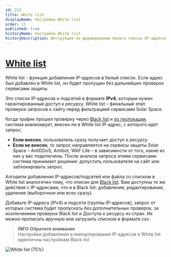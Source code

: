 ```yaml
---
id: 212
title: White list
displayName: Настройки White list
order: 11
published: true
historyName: Настройки White list
historyDescription: Инструкция по формированию белого списка IP-адресов для автоматического разрешения запросов
---
```


# [White list](whitelist)

White list - функция добавления IP-адресов в белый список. Если адрес был добавлен в White list, он будет пропущен без дальнейших проверок сервисами защиты.

Это список IP-адресов и подсетей в формате **IPv4**, которым нужен гарантированный доступ к ресурсу. White list – финальный этап проверки запросов к сайту перед фильтрацией сервисами Solar Space.

Когда трафик прошел проверку через [Black list]([211]) и [по геолокации]([210]), система анализирует, внесен ли в White list IP-адрес, с которого идет запрос:
- **Если внесен**, пользователь сразу получает доступ к ресурсу </br>
- **Если не внесен**, то запрос направляется на сервисы защиты Solar Space – AntiDDoS, Antibot, WAF Lite – в зависимости от того, какие из них у вас подключены. После анализа запроса этими сервисами система принимает решение: допустить пользователя на сайт или заблокировать запрос.

Алгоритм добавления IP-адресов/подсетей или файла со списком в White list аналогичен тому, что описан для [Black list]([211]). Вам доступны те же действия с IP-адресами, что и в Black list: добавление, редактирование, удаление (выборочное или всех сразу).

Добавьте IP-адреса (IPv4) и подсети (группы IP-адресов), запрос от которых система будет пропускать без дополнительных проверок, за исключением проверок Black list и Доступа к ресурсу из стран. Их можно прописать вручную или загрузить списком в формате csv.

> **INFO**
> **Обратите внимание**  
> Настройки добавления и импортирования IP-адресов в White list идентичны настройкам Black list

![White list (75%)](https://img.solarspace.pro/docs/field-whitelist.jpg "Определение необходимости направлять IP-адрес на дополнительные проверки")